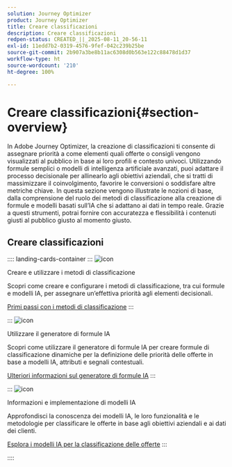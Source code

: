 ```yaml
---
solution: Journey Optimizer
product: Journey Optimizer
title: Creare classificazioni
description: Creare classificazioni
redpen-status: CREATED_||_2025-08-11_20-56-11
exl-id: 11edd7b2-0319-4576-9fef-042c239b25be
source-git-commit: 2b907a3be8b11ac6308d0b563e122c88478d1d37
workflow-type: ht
source-wordcount: '210'
ht-degree: 100%

---
```


# Creare classificazioni{#section-overview}

In Adobe Journey Optimizer, la creazione di classificazioni ti consente di assegnare priorità a come elementi quali offerte o consigli vengono visualizzati al pubblico in base ai loro profili e contesto univoci. Utilizzando formule semplici o modelli di intelligenza artificiale avanzati, puoi adattare il processo decisionale per allinearlo agli obiettivi aziendali, che si tratti di massimizzare il coinvolgimento, favorire le conversioni o soddisfare altre metriche chiave. In questa sezione vengono illustrate le nozioni di base, dalla comprensione del ruolo dei metodi di classificazione alla creazione di formule e modelli basati sull’IA che si adattano ai dati in tempo reale. Grazie a questi strumenti, potrai fornire con accuratezza e flessibilità i contenuti giusti al pubblico giusto al momento giusto.

## Creare classificazioni

:::: landing-cards-container
:::
![icon](https://cdn.experienceleague.adobe.com/icons/circle-play.svg)

Creare e utilizzare i metodi di classificazione

Scopri come creare e configurare i metodi di classificazione, tra cui formule e modelli IA, per assegnare un’effettiva priorità agli elementi decisionali.

[Primi passi con i metodi di classificazione](../using/experience-decisioning/ranking/ranking.md)
:::

:::
![icon](https://cdn.experienceleague.adobe.com/icons/gear.svg)

Utilizzare il generatore di formule IA

Scopri come utilizzare il generatore di formule IA per creare formule di classificazione dinamiche per la definizione delle priorità delle offerte in base a modelli IA, attributi e segnali contestuali.

[Ulteriori informazioni sul generatore di formule IA](../using/experience-decisioning/ranking/ranking-formulas.md)
:::

:::
![icon](https://cdn.experienceleague.adobe.com/icons/book.svg)

Informazioni e implementazione di modelli IA

Approfondisci la conoscenza dei modelli IA, le loro funzionalità e le metodologie per classificare le offerte in base agli obiettivi aziendali e ai dati dei clienti.

[Esplora i modelli IA per la classificazione delle offerte](experience-decisioning-ai-models-landing-page.md)
:::

::::
